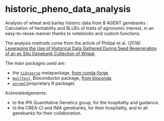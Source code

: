 # historic_pheno_data_analysis

Analysis of wheat and barley historic data from 8 AGENT genebanks : Calculation of heritability and BLUEs of traits of agronomic interest, in an easy-to-reuse manner thanks to notebooks and custom functions.

The analysis methods come from the article of Philipp et al. (2018) [Leveraging the Use of Historical Data Gathered During Seed Regeneration of an ex Situ Genebank Collection of Wheat](https://doi.org/10.3389/fpls.2018.00609).

The main packages used are:

- the [`tidyverse`](https://www.tidyverse.org/) metapackage, [from conda-forge](https://anaconda.org/conda-forge/r-tidyverse)
- [`multtest`](https://bioconductor.org/packages/3.18/bioc/html/multtest.html), Bioconductor package, [from bioconda](https://bioconda.github.io/recipes/bioconductor-multtest/README.html)
- [`asreml`](https://vsni.co.uk/software/asreml-r)(proprietary R package)

Acknowledgements:

- to the IPK Quantitative Genetics group, for the hospitality and guidance.
- to the CREA-CI and INIA genebanks, for their hospitality, and to all genebanks for their collaboration.
